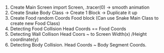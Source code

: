 
1) Create Main Screen
	import Screen, .tracer(0) -> smooth animation
2) Create Snake Body
	Class -> Create 1 Block -> Duplicate it up
3) Create Food
	random Coords Food block
	(Can use Snake Main Class to create new Food Class)
4) Detecting Food Collision
	Head Coords == Food Coords  
5) Detecting Wall Collison
	Head Coors ~ to Screen Width(x) /Height coordinate(y) 
6) Detecting Body Collision.
	Head Coords ~ Body Segment Coords.